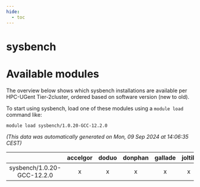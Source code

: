 ```yaml
---
hide:
  - toc
---
```


sysbench
========

# Available modules


The overview below shows which sysbench installations are available per HPC-UGent Tier-2cluster, ordered based on software version (new to old).

To start using sysbench, load one of these modules using a `module load` command like:

```shell
module load sysbench/1.0.20-GCC-12.2.0
```

*(This data was automatically generated on Mon, 09 Sep 2024 at 14:06:35 CEST)*  

| |accelgor|doduo|donphan|gallade|joltik|shinx|skitty|
| :---: | :---: | :---: | :---: | :---: | :---: | :---: | :---: |
|sysbench/1.0.20-GCC-12.2.0|x|x|x|x|x|x|x|
